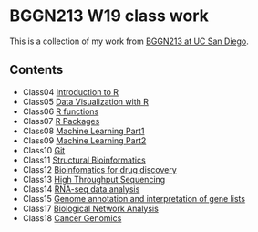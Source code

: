 # BGGN213 W19 class work

This is a collection of my work from [BGGN213 at UC San Diego](https://bioboot.github.io/bggn213_W19/).

## Contents
- Class04 [Introduction to R](https://github.com/heyudou/BGGN213_bioinformatics/tree/master/class04%20Intro%20to%20R)
- Class05 [Data Visualization with R](https://github.com/heyudou/BGGN213_bioinformatics/tree/master/class05%20R%20data%20visualization)
- Class06 [R functions](https://github.com/heyudou/BGGN213_bioinformatics/tree/master/class06%20R%20Function)
- Class07 [R Packages](https://github.com/heyudou/BGGN213_bioinformatics/tree/master/class07%20R%20Packages)
- Class08 [Machine Learning Part1](https://github.com/heyudou/BGGN213_bioinformatics/tree/master/class08%20ML)
- Class09 [Machine Learning Part2](https://github.com/heyudou/BGGN213_bioinformatics/tree/master/class09%20ML)
- Class10 [Git](https://github.com/heyudou/BGGN213_bioinformatics/tree/master/class10%20Git)
- Class11 [Structural Bioinformatics](https://github.com/heyudou/BGGN213_bioinformatics/tree/master/class11%20Structural%20Bioinformatics)
- Class12 [Bioinfomatics for drug discovery](https://github.com/heyudou/BGGN213_bioinformatics/tree/master/class12%20Bioinfo%20in%20drug%20discovery)
- Class13 [High Throughput Sequencing](https://github.com/heyudou/BGGN213_bioinformatics/tree/master/class13%20high%20throughput%20sequenicng)
- Class14 [RNA-seq data analysis](https://github.com/heyudou/BGGN213_bioinformatics/tree/master/class14%20RNA-seq%20data%20analysis)
- Class15 [Genome annotation and interpretation of gene lists](https://github.com/heyudou/BGGN213_bioinformatics/tree/master/class15%20Genome%20annotation%20and%20interpretation%20of%20gene%20lists)
- Class17 [Biological Network Analysis](https://github.com/heyudou/BGGN213_bioinformatics/tree/master/class17%20Biological%20Network%20Analysis)
- Class18 [Cancer Genomics](https://github.com/heyudou/BGGN213_bioinformatics/tree/master/class18%20Cancer%20Genomics)
